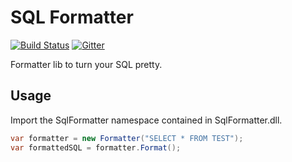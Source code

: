# SQL Formatter

[![Build Status](https://travis-ci.org/ronymmoura-dotnet/sql-formatter.svg?branch=master)](https://travis-ci.org/ronymmoura-dotnet/sql-formatter)
[![Gitter](https://badges.gitter.im/ronymmoura-dotnet/sql-formatter.svg)](https://gitter.im/ronymmoura-dotnet/sql-formatter?utm_source=badge&utm_medium=badge&utm_campaign=pr-badge)

Formatter lib to turn your SQL pretty.

## Usage

Import the SqlFormatter namespace contained in SqlFormatter.dll.

```csharp
var formatter = new Formatter("SELECT * FROM TEST");
var formattedSQL = formatter.Format();
```
